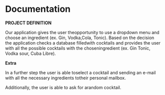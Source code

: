 # Documentation

**PROJECT DEFINITION**

Our application gives the user theopportunity to use a dropdown menu and choose an ingredient (ex. Gin, Vodka,Cola, Tonic). 
Based on the decision the application checks a database filledwith cocktails and provides the user with all the possible cocktails with the choseningredient (ex. Gin Tonic, Vodka sour, Cuba Libre).

**Extra**

In a further step the user is able toselect a cocktail and sending an e-mail with all the necessary ingredients totheir personal mailbox.

Additionally, the user is able to ask for arandom cocktail.
